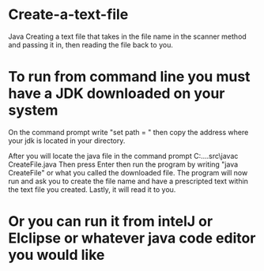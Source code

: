 # Create-a-text-file
Java Creating a text file that takes in the file name in the scanner method and passing it in, then reading the file back to you.


# To run from command line you must have a JDK downloaded on your system
On the command prompt write "set path = " then copy the address where your jdk is located in your directory.

After you will locate the java file in the command prompt C\:....src\javac CreateFile.java
Then press Enter then run the program by writing "java CreateFile" or what you called the downloaded file.
The program will now run and ask you to create the file name and have a prescripted text within the text file you created.
Lastly, it will read it to you.

# Or you can run it from intelJ or Elclipse or whatever java code editor you would like
